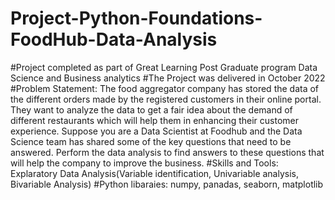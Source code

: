 # Project-Python-Foundations-FoodHub-Data-Analysis
#Project completed as part of Great Learning Post Graduate program Data Science and Business analytics
#The Project was delivered in October 2022
#Problem Statement: The food aggregator company has stored the data of the different orders made by the registered customers in their online portal. They want to analyze the data to get a fair idea about the demand of different restaurants which will help them in enhancing their customer experience. Suppose you are a Data Scientist at Foodhub and the Data Science team has shared some of the key questions that need to be answered. Perform the data analysis to find answers to these questions that will help the company to improve the business.
#Skills and Tools: Explaratory Data Analysis(Variable identification, Univariable analysis, Bivariable Analysis)
#Python libaraies: numpy, panadas, seaborn, matplotlib 
